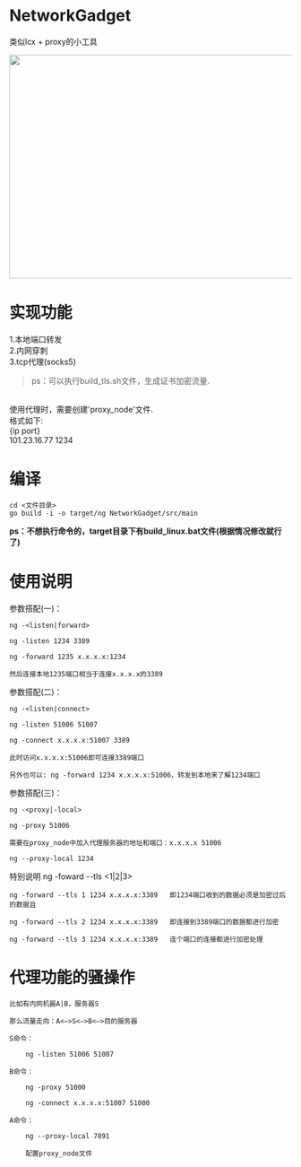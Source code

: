 # NetworkGadget

类似lcx + proxy的小工具
<br/>


<img src="https://i.niupic.com/images/2020/07/06/8mYM.png" alt="" width="833" height="399" data-load="full" style="">


# 实现功能

1.本地端口转发  
2.内网穿刺  
3.tcp代理(socks5)

> ps：可以执行build_tls.sh文件，生成证书加密流量.

<br/>
使用代理时，需要创建'proxy_node'文件.<br/>
格式如下:<br/>
{ip port}<br/>
101.23.16.77 1234



# 编译

```
cd <文件目录>
go build -i -o target/ng NetworkGadget/src/main
```

**ps：不想执行命令的，target目录下有build_linux.bat文件(根据情况修改就行了)**



# 使用说明

参数搭配(一)：

```
ng -<listen|forward>

ng -listen 1234 3389

ng -forward 1235 x.x.x.x:1234

然后连接本地1235端口相当于连接x.x.x.x的3389
```

参数搭配(二)：

```
ng -<listen|connect>

ng -listen 51006 51007

ng -connect x.x.x.x:51007 3389

此时访问x.x.x.x:51006即可连接3389端口

另外也可以: ng -forward 1234 x.x.x.x:51006，转发到本地来了解1234端口
```

参数搭配(三)：

```
ng -<proxy|-local>

ng -proxy 51006

需要在proxy_node中加入代理服务器的地址和端口：x.x.x.x 51006

ng --proxy-local 1234
```

特别说明 ng -foward --tls <1|2|3>

```
ng -forward --tls 1 1234 x.x.x.x:3389	即1234端口收到的数据必须是加密过后的数据且

ng -forward --tls 2 1234 x.x.x.x:3389	即连接到3389端口的数据都进行加密

ng -forward --tls 3 1234 x.x.x.x:3389 	连个端口的连接都进行加密处理
```

# 代理功能的骚操作

```
比如有内网机器A|B，服务器S

那么流量走向：A<—>S<—>B<—>目的服务器

S命令：

	ng -listen 51006 51007	

B命令：

	ng -proxy 51000

	ng -connect x.x.x.x:51007 51000

A命令：

	ng --proxy-local 7891

	配置proxy_node文件
```
